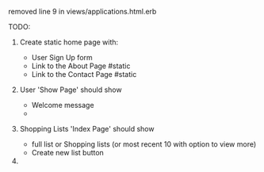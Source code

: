 removed line 9 in views/applications.html.erb 
<!-- <%= javascript_pack_tag 'application', 'data-turbolinks-track': 'reload' %> --> 


TODO:
1. Create static home page with:
    - User Sign Up form
    - Link to the About Page #static
    - Link to the Contact Page #static
2. User 'Show Page' should show
    - Welcome message
    - 

3. Shopping Lists 'Index Page' should show
    - full list or Shopping lists (or most recent 10 with option to view more)
    - Create new list button

4. 